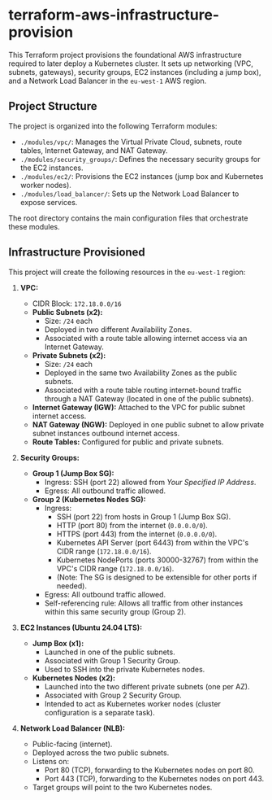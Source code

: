# terraform-aws-infrastructure-provision

This Terraform project provisions the foundational AWS infrastructure required to later deploy a Kubernetes cluster. It sets up networking (VPC, subnets, gateways), security groups, EC2 instances (including a jump box), and a Network Load Balancer in the `eu-west-1` AWS region.

## Project Structure

The project is organized into the following Terraform modules:

*   `./modules/vpc/`: Manages the Virtual Private Cloud, subnets, route tables, Internet Gateway, and NAT Gateway.
*   `./modules/security_groups/`: Defines the necessary security groups for the EC2 instances.
*   `./modules/ec2/`: Provisions the EC2 instances (jump box and Kubernetes worker nodes).
*   `./modules/load_balancer/`: Sets up the Network Load Balancer to expose services.

The root directory contains the main configuration files that orchestrate these modules.

## Infrastructure Provisioned

This project will create the following resources in the `eu-west-1` region:

1.  **VPC:**
    *   CIDR Block: `172.18.0.0/16`
    *   **Public Subnets (x2):**
        *   Size: `/24` each
        *   Deployed in two different Availability Zones.
        *   Associated with a route table allowing internet access via an Internet Gateway.
    *   **Private Subnets (x2):**
        *   Size: `/24` each
        *   Deployed in the same two Availability Zones as the public subnets.
        *   Associated with a route table routing internet-bound traffic through a NAT Gateway (located in one of the public subnets).
    *   **Internet Gateway (IGW):** Attached to the VPC for public subnet internet access.
    *   **NAT Gateway (NGW):** Deployed in one public subnet to allow private subnet instances outbound internet access.
    *   **Route Tables:** Configured for public and private subnets.

2.  **Security Groups:**
    *   **Group 1 (Jump Box SG):**
        *   Ingress: SSH (port 22) allowed from *Your Specified IP Address*.
        *   Egress: All outbound traffic allowed.
    *   **Group 2 (Kubernetes Nodes SG):**
        *   Ingress:
            *   SSH (port 22) from hosts in Group 1 (Jump Box SG).
            *   HTTP (port 80) from the internet (`0.0.0.0/0`).
            *   HTTPS (port 443) from the internet (`0.0.0.0/0`).
            *   Kubernetes API Server (port 6443) from within the VPC's CIDR range (`172.18.0.0/16`).
            *   Kubernetes NodePorts (ports 30000-32767) from within the VPC's CIDR range (`172.18.0.0/16`).
            *   (Note: The SG is designed to be extensible for other ports if needed).
        *   Egress: All outbound traffic allowed.
        *   Self-referencing rule: Allows all traffic from other instances within this same security group (Group 2).

3.  **EC2 Instances (Ubuntu 24.04 LTS):**
    *   **Jump Box (x1):**
        *   Launched in one of the public subnets.
        *   Associated with Group 1 Security Group.
        *   Used to SSH into the private Kubernetes nodes.
    *   **Kubernetes Nodes (x2):**
        *   Launched into the two different private subnets (one per AZ).
        *   Associated with Group 2 Security Group.
        *   Intended to act as Kubernetes worker nodes (cluster configuration is a separate task).

4.  **Network Load Balancer (NLB):**
    *   Public-facing (internet).
    *   Deployed across the two public subnets.
    *   Listens on:
        *   Port 80 (TCP), forwarding to the Kubernetes nodes on port 80.
        *   Port 443 (TCP), forwarding to the Kubernetes nodes on port 443.
    *   Target groups will point to the two Kubernetes nodes.
